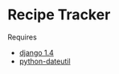 # Recipe Tracker

Requires
- [django 1.4](https://www.djangoproject.com/)
- [python-dateutil](http://labix.org/python-dateutil)

